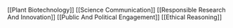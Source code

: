 [[Plant Biotechnology]]
[[Science Communication]]
[[Responsible Research And Innovation]]
[[Public And Political Engagement]]
[[Ethical Reasoning]]
